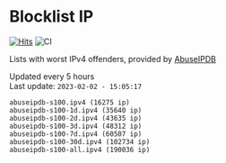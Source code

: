 # Blocklist IP

[![Hits](https://hits.seeyoufarm.com/api/count/incr/badge.svg?url=https%3A%2F%2Fgithub.com%2Fborestad%2Fblocklist-ip%2F&count_bg=%2379C83D&title_bg=%23555555&icon=&icon_color=%23E7E7E7&title=hits&edge_flat=false)](https://hits.seeyoufarm.com)  ![CI](https://img.shields.io/github/workflow/status/borestad/blocklist-ip/CI?style=flat-square)

Lists with worst IPv4 offenders, provided by [AbuseIPDB](https://www.abuseipdb.com/)

<!-- FOOTER-PLACEHOLDER -->
Updated every 5 hours<br>
Last update: `2023-02-02 - 15:05:17`
```
abuseipdb-s100.ipv4 (16275 ip)
abuseipdb-s100-1d.ipv4 (35640 ip)
abuseipdb-s100-2d.ipv4 (43635 ip)
abuseipdb-s100-3d.ipv4 (48312 ip)
abuseipdb-s100-7d.ipv4 (60507 ip)
abuseipdb-s100-30d.ipv4 (102734 ip)
abuseipdb-s100-all.ipv4 (190036 ip)
```
